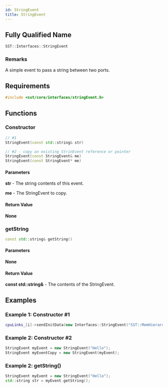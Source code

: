 ```yaml
---
id: StringEvent
title: StringEvent
---
```

## Fully Qualified Name
```cpp
SST::Interfaces::StringEvent
```

### Remarks

A simple event to pass a string between two ports.

## Requirements

```cpp
#include <sst/core/interfaces/stringEvent.h>
```

## Functions

### Constructor
```cpp
// #1
StringEvent(const std::string& str)

// #2 - copy an existing StrinEvent reference or pointer
StringEvent(const StringEvent& me)
StringEvent(const StringEvent* me)


```

#### Parameters

**str** - The string contents of this event.

**me** - The StringEvent to copy.

#### Return Value

**None**

### getString
```cpp
const std::string& getString()
```

#### Parameters

**None**

#### Return Value

**const std::string&** - The contents of the StringEvent.

## Examples

### Example 1: Constructor #1
```cpp
cpuLinks_[i]->sendInitData(new Interfaces::StringEvent("SST::MemHierarchy::MemEvent"));
```

### Example 2: Constructor #2
```cpp
StringEvent myEvent = new StringEvent("Hello");
StringEvent myEventCopy = new StringEvent(myEvent);
```

### Example 2: getString()
```cpp
StringEvent myEvent = new StringEvent("Hello");
std::string str = myEvent.getString();
```
